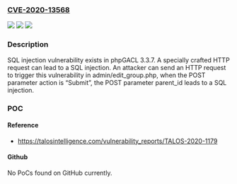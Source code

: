 ### [CVE-2020-13568](https://cve.mitre.org/cgi-bin/cvename.cgi?name=CVE-2020-13568)
![](https://img.shields.io/static/v1?label=Product&message=phpGACL&color=blue)
![](https://img.shields.io/static/v1?label=Version&message=n%2Fa&color=blue)
![](https://img.shields.io/static/v1?label=Vulnerability&message=SQL%20injection%22&color=brighgreen)

### Description

SQL injection vulnerability exists in phpGACL 3.3.7. A specially crafted HTTP request can lead to a SQL injection. An attacker can send an HTTP request to trigger this vulnerability in admin/edit_group.php, when the POST parameter action is “Submit”, the POST parameter parent_id leads to a SQL injection.

### POC

#### Reference
- https://talosintelligence.com/vulnerability_reports/TALOS-2020-1179

#### Github
No PoCs found on GitHub currently.

